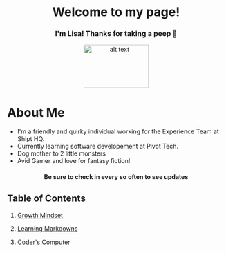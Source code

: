 # <center> Welcome to my page! </center>

### <center><b>I'm Lisa! Thanks for taking a peep 👀</b> </center>
<p align="center"> <img src="https://www.pinclipart.com/picdir/big/565-5659210_pikachu-clipart-file-cute-borders-vectors-animated-.png" alt="alt text" width="150r" height="100r"> </p>

# <b>About Me</b>

- I'm a friendly and quirky individual working for the Experience Team at Shipt HQ. 
- Currently learning software developement at Pivot Tech.
- Dog mother to 2 little monsters 
- Avid Gamer and love for fantasy fiction!

#### <center><b>Be sure to check in every so often to see updates</b></center>       


## <b>Table of Contents</b>

1. [Growth Mindset](https://ltarran.github.io/reading-notes/growthmindset)  

2. [Learning Markdowns](https://ltarran.github.io/reading-notes/learningmarkdowns)

3. [Coder's Computer](https://ltarran.github.io/reading-notes/coderscomputer)



